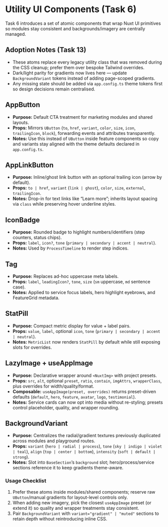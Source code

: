 # Utility UI Components (Task 6)

Task 6 introduces a set of atomic components that wrap Nuxt UI primitives so modules stay consistent and backgrounds/imagery are centrally managed.

## Adoption Notes (Task 13)
- These atoms replace every legacy utility class that was removed during the CSS cleanup; prefer them over bespoke Tailwind overrides.
- Dark/light parity for gradients now lives here — update `BackgroundVariant` tokens instead of adding page-scoped gradients.
- Any missing state should be added via `app.config.ts` theme tokens first so design decisions remain centralised.

## AppButton
- **Purpose:** Default CTA treatment for marketing modules and shared layouts.
- **Props:** Mirrors `UButton` (`to`, `href`, `variant`, `color`, `size`, `icon`, `trailingIcon`, `block`), forwarding events and attributes transparently.
- **Notes:** Use this instead of `UButton` inside feature components so copy and variants stay aligned with the theme defaults declared in `app.config.ts`.

## AppLinkButton
- **Purpose:** Inline/ghost link button with an optional trailing icon (arrow by default).
- **Props:** `to | href`, `variant` (`link | ghost`), `color`, `size`, `external`, `trailingIcon`.
- **Notes:** Drop-in for text links like “Learn more”; inherits layout spacing via `class` while preserving hover underline styles.

## IconBadge
- **Purpose:** Rounded badge to highlight numbers/identifiers (step counters, status chips).
- **Props:** `label`, `icon?`, `tone` (`primary | secondary | accent | neutral`).
- **Notes:** Used by `ProcessTimeline` to render step indices.

## Tag
- **Purpose:** Replaces ad-hoc uppercase meta labels.
- **Props:** `label`, `leadingIcon?`, `tone`, `size` (`sm` uppercase, `md` sentence case).
- **Notes:** Applied to service focus labels, hero highlight eyebrows, and FeatureGrid metadata.

## StatPill
- **Purpose:** Compact metric display for value + label pairs.
- **Props:** `value`, `label`, optional `icon`, `tone` (`primary | secondary | accent | neutral`).
- **Notes:** `MetricList` now renders `StatPill` by default while still exposing slots for overrides.

## LazyImage + useAppImage
- **Purpose:** Declarative wrapper around `<NuxtImg>` with project presets.
- **Props:** `src`, `alt`, optional `preset`, `ratio`, `contain`, `imgAttrs`, `wrapperClass`, plus overrides for width/quality/format.
- **Composable:** `useAppImage(preset, overrides)` returns preset-driven defaults (`default`, `hero`, `feature`, `avatar`, `logo`, `testimonial`).
- **Notes:** Service cards can now opt into media without re-styling; presets control placeholder, quality, and wrapper rounding.

## BackgroundVariant
- **Purpose:** Centralizes the radial/gradient textures previously duplicated across modules and playground routes.
- **Props:** `variant` (`hero | radial | process`), `tone` (`sky | indigo | violet | teal`), `align` (`top | center | bottom`), `intensity` (`soft | default | strong`).
- **Notes:** Slot into `BaseSection`’s `background` slot; hero/process/service sections reference it to keep gradients theme-aware.

### Usage Checklist
1. Prefer these atoms inside modules/shared components; reserve raw `UButton`/manual gradients for layout-level controls only.
2. When adding new imagery, pick the closest `useAppImage` preset (or extend it) so quality and wrapper treatments stay consistent.
3. Pair `BackgroundVariant` with `variant="gradient" | "muted"` sections to retain depth without reintroducing inline CSS.
